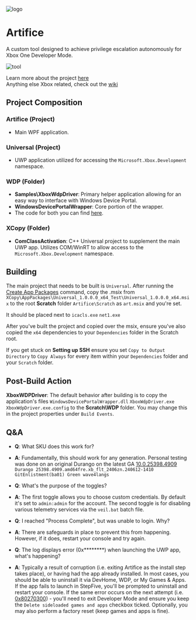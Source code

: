 ![logo](https://github.com/Kudayasu/Artifice/assets/17820526/3cee6279-0619-4b2b-a73f-fce06aab2df0)

# Artifice

A custom tool designed to achieve privilege escalation autonomously for Xbox One Developer Mode.

![tool](https://github.com/Kudayasu/Artifice/assets/17820526/1aefbc67-7070-4c2f-a242-984eabd999b2)

Learn more about the project [here](https://kudayasu.github.io/an-autopsy-of-artifice)\
Anything else Xbox related, check out the [wiki](https://xboxoneresearch.github.io/wiki)

## Project Composition
### Artifice (Project)
- Main WPF application.

### Universal (Project)
- UWP application utilized for accessing the `Microsoft.Xbox.Development` namespace.

### WDP (Folder)
- **Samples\XboxWdpDriver**: Primary helper application allowing for an easy way to interface with Windows Device Portal.
- **WindowsDevicePortalWrapper**: Core portion of the wrapper.
- The code for both you can find [here](https://github.com/microsoft/WindowsDevicePortalWrapper).

### XCopy (Folder)
- **ComClassActivation**: C++ Universal project to supplement the main UWP app. Utilizes COM/WinRT to allow access to the `Microsoft.Xbox.Development` namespace.

## Building
The main project that needs to be built is `Universal`. After running the [Create App Packages](https://learn.microsoft.com/en-us/windows/msix/package/packaging-uwp-apps#create-an-app-package-using-the-packaging-wizard) command, copy the .msix from `XCopy\AppPackages\Universal_1.0.0.0_x64_Test\Universal_1.0.0.0_x64.msix` to the root **Scratch** folder `Artifice\Scratch` as `art.msix` and you're set.

It should be placed next to `icacls.exe` `net1.exe`

After you've built the project and copied over the msix, ensure you've also copied the `x64` dependencies to your `Dependencies` folder in the Scratch root.

If you get stuck on **Setting up SSH** ensure you set `Copy to Output Directory` to `Copy Always` for every item within your `Dependencies` folder and your `Scratch` folder.

## Post-Build Action
**XboxWDPDriver**: The default behavior after building is to copy the application's files `WindowsDevicePortalWrapper.dll` `XboxWdpDriver.exe` `XboxWdpDriver.exe.config` to the **Scratch\WDP** folder. You may change this in the project properties under `Build Events`.

## Q&A
- **Q**: What SKU does this work for?
- **A**: Fundamentally, this should work for any generation. Personal testing was done on an original Durango on the latest GA [10.0.25398.4909](https://support.xbox.com/en-US/help/hardware-network/settings-updates/whats-new-xbox-one-system-updates) `Durango 25398.4909.amd64fre.xb_flt_2406zn.240612-1410 GitEnlistment(ba01) Green wave4langs`

- **Q**: What's the purpose of the toggles?
- **A**: The first toggle allows you to choose custom credentials. By default it's set to `admin:admin` for the account. The second toggle is for disabling various telemetry services via the `veil.bat` batch file. 

- **Q**: I reached "Process Complete", but was unable to login. Why?
- **A**: There are safeguards in place to prevent this from happening. However, if it does, restart your console and try again. 

- **Q**: The log displays error (0x********) when launching the UWP app, what's happening?
- **A**: Typically a result of corruption (i.e. exiting Artifice as the install step takes place), or having had the app already installed. In most cases, you should be able to uninstall it via DevHome, WDP, or My Games & Apps. If the app fails to launch in StepFive, you'll be prompted to uninstall and restart your console. If the same error occurs on the next attempt (i.e. [0x80270300](https://support.xbox.com/en-US/help/errors/error-code-0x80270300)) - you'll need to exit Developer Mode and ensure you keep the `Delete sideloaded games and apps` checkbox ticked. Optionally, you may also perform a factory reset (keep games and apps is fine).
